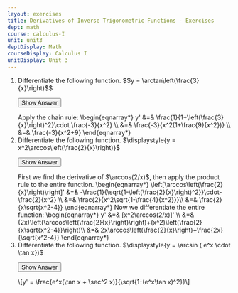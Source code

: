 ```yaml
---
layout: exercises
title: Derivatives of Inverse Trigonometric Functions - Exercises
dept: math
course: calculus-I
unit: unit3
deptDisplay: Math
courseDisplay: Calculus I
unitDisplay: Unit 3
---
```


<ol>
<li> <p> Differentiate the following function. 
$$y = \arctan\left(\frac{3}{x}\right)$$ 
</p>

<button onclick="myFunction('answer1')" class="answerButton">Show Answer</button>

<div  id="answer1" class="answer">
Apply the chain rule:
\begin{eqnarray*}
y' &=& \frac{1}{1+\left(\frac{3}{x}\right)^2}\cdot \frac{-3}{x^2} \\
&=& \frac{-3}{x^2(1+\frac{9}{x^2})} \\
&=& \frac{-3}{x^2+9}
\end{eqnarray*}
</div> </li>

<li> Differentiate the following function. $\displaystyle{y = x^2\arccos\left(\frac{2}{x}\right)}$

<button onclick="myFunction('answer2')" class="answerButton">Show Answer</button>

<div  id="answer2" class="answer">
First we find the derivative of $\arccos(2/x)$, then apply the product rule to the entire function.
\begin{eqnarray*}
\left[\arccos\left(\frac{2}{x}\right)\right]' &=& -\frac{1}{\sqrt{1-\left(\frac{2}{x}\right)^2}}\cdot-\frac{2}{x^2} \\
&=& \frac{2}{x^2\sqrt{1-\frac{4}{x^2}}}\\
&=& \frac{2}{x\sqrt{x^2-4}}
\end{eqnarray*}
Now we differentiate the entire function:
\begin{eqnarray*}
y' &=& [x^2\arccos(2/x)]' \\
&=& (2x)\left(\arccos\left(\frac{2}{x}\right)\right)+(x^2)\left(\frac{2}{x\sqrt{x^2-4}}\right)\\
&=& 2x\arccos\left(\frac{2}{x}\right)+\frac{2x}{\sqrt{x^2-4}}
\end{eqnarray*}

</div> </li>

<li> Differentiate the following function. $\displaystyle{y = \arcsin ( e^x \cdot \tan x})$

<button onclick="myFunction('answer3')" class="answerButton">Show Answer</button>

<div  id="answer3" class="answer">
\[y' = \frac{e^x(\tan x + \sec^2 x)}{\sqrt{1-(e^x\tan x)^2}}\]
</div> </li>


</ol>


